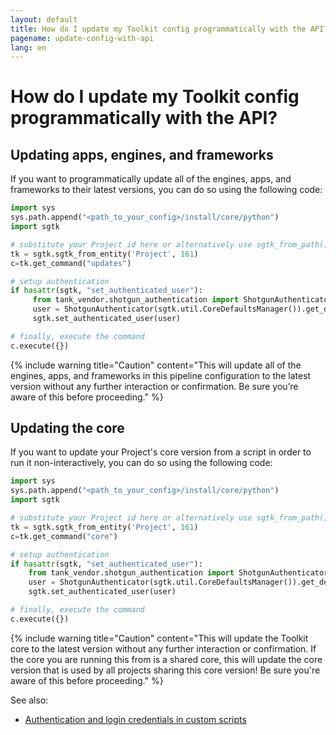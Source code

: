 ```yaml
---
layout: default
title: How do I update my Toolkit config programmatically with the API?
pagename: update-config-with-api
lang: en
---
```


# How do I update my Toolkit config programmatically with the API?

## Updating apps, engines, and frameworks

If you want to programmatically update all of the engines, apps, and frameworks to their latest versions, you can do so using the following code:

```python
import sys
sys.path.append("<path_to_your_config>/install/core/python")
import sgtk

# substitute your Project id here or alternatively use sgtk_from_path()
tk = sgtk.sgtk_from_entity('Project', 161)
c=tk.get_command("updates")

# setup authentication
if hasattr(sgtk, "set_authenticated_user"):
     from tank_vendor.shotgun_authentication import ShotgunAuthenticator
     user = ShotgunAuthenticator(sgtk.util.CoreDefaultsManager()).get_default_user()
     sgtk.set_authenticated_user(user)

# finally, execute the command
c.execute({})
```

{% include warning title="Caution" content="This will update all of the engines, apps, and frameworks in this pipeline configuration to the latest version without any further interaction or confirmation. Be sure you’re aware of this before proceeding." %}

## Updating the core

If you want to update your Project's core version from a script in order to run it non-interactively, you can do so using the following code:

```python
import sys
sys.path.append("<path_to_your_config>/install/core/python")
import sgtk

# substitute your Project id here or alternatively use sgtk_from_path()
tk = sgtk.sgtk_from_entity('Project', 161)
c=tk.get_command("core")

# setup authentication
if hasattr(sgtk, "set_authenticated_user"):
    from tank_vendor.shotgun_authentication import ShotgunAuthenticator
    user = ShotgunAuthenticator(sgtk.util.CoreDefaultsManager()).get_default_user()
    sgtk.set_authenticated_user(user)

# finally, execute the command
c.execute({})
```

{% include warning title="Caution" content="This will update the Toolkit core to the latest version without any further interaction or confirmation. If the core you are running this from is a shared core, this will update the core version that is used by all projects sharing this core version! Be sure you're aware of this before proceeding." %}

See also:

- [Authentication and login credentials in custom scripts](https://support.shotgunsoftware.com/entries/95445997-How-do-I-work-with-authentication-and-login-credentials-in-custom-scripts-)
